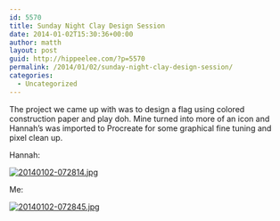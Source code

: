 ```yaml
---
id: 5570
title: Sunday Night Clay Design Session
date: 2014-01-02T15:30:36+00:00
author: matth
layout: post
guid: http://hippeelee.com/?p=5570
permalink: /2014/01/02/sunday-night-clay-design-session/
categories:
  - Uncategorized
---
```

The project we came up with was to design a flag using colored construction paper and play doh. Mine turned into more of an icon and Hannah&#8217;s was imported to Procreate for some graphical fine tuning and pixel clean up. 

Hannah:

[<img src="http://localhost/wp-content/uploads/2014/01/20140102-072814.jpg" alt="20140102-072814.jpg" class="alignnone size-full" />](http://localhost/wp-content/uploads/2014/01/20140102-072814.jpg)

Me:

[<img src="http://localhost/wp-content/uploads/2014/01/20140102-072845.jpg" alt="20140102-072845.jpg" class="alignnone size-full" />](http://localhost/wp-content/uploads/2014/01/20140102-072845.jpg)